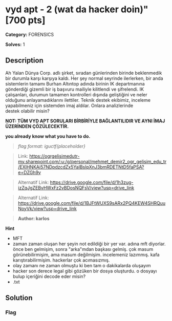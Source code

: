 # vyd apt - 2 (wat da hacker doin)" [700 pts]

**Category:** FORENSICS

**Solves:** 1

## Description

Ah Yalan Dünya Corp. adlı şirket, sıradan günlerinden birinde beklenmedik bir durumla karşı karşıya kaldı. Her şey normal seyrinde ilerlerken, bir anda sistemlerin tamamı Burhan Altıntop adında birinin IK departmanına gönderdiği gizemli bir iş başvuru mailiyle kilitlendi ve şifrelendi. IK çalışanları, durumun tamamen kontrolleri dışında geliştiğini ve neler olduğunu anlayamadıklarını ilettiler. Teknik destek ekibimiz, inceleme yapabilmeniz için sistemden imaj aldılar.  Onlara analizlerinde destek olabilir misin? 

**NOT: TÜM VYD APT SORULARI BİRBİRİYLE BAĞLANTILIDIR VE AYNI İMAJ ÜZERİNDEN ÇÖZÜLECEKTİR.** 

**you already know what you have to do.**

>*flag format: iguctf{placeholder}*

>Link: https://ogrgelisimedutr-my.sharepoint.com/:u:/g/personal/mehmet_demir2_ogr_gelisim_edu_tr/EXlHNKAi57NDpdzcdZx5YaIBsIpXnJ3bmRDETNtD5faPSA?e=DZGh9y

>Alternatif Link: https://drive.google.com/file/d/1h3zug-izZqJgZEBvHWxFz2vBDosNQFsV/view?usp=drive_link

>Alternatif Link: https://drive.google.com/file/d/1BJFtWUXS9sARx2PQ4KEW4SHRQuuNoyVk/view?usp=drive_link

>**Author: karlos**

**Hint**
* MFT
* zaman zaman oluşan her şeyin not edildiği bir yer var. adına mft diyorlar. önce ben gelmişim, sonra "arka"mdan başkası gelmiş. çok masum görünebilirmişim, ama masum değilmişim. incelemeniz lazımmış. kafa karıştırabilirmişim. hackerlar çok acımasızmış.
* olay zamanı ne zaman olmuştu ki ben tam o dakikalarda oluşayım
* hacker son derece legal gibi gözüken bir dosya oluşturdu. o dosyayı bulup içeriğini decode eder misin?
* .txt

## Solution

### Flag

